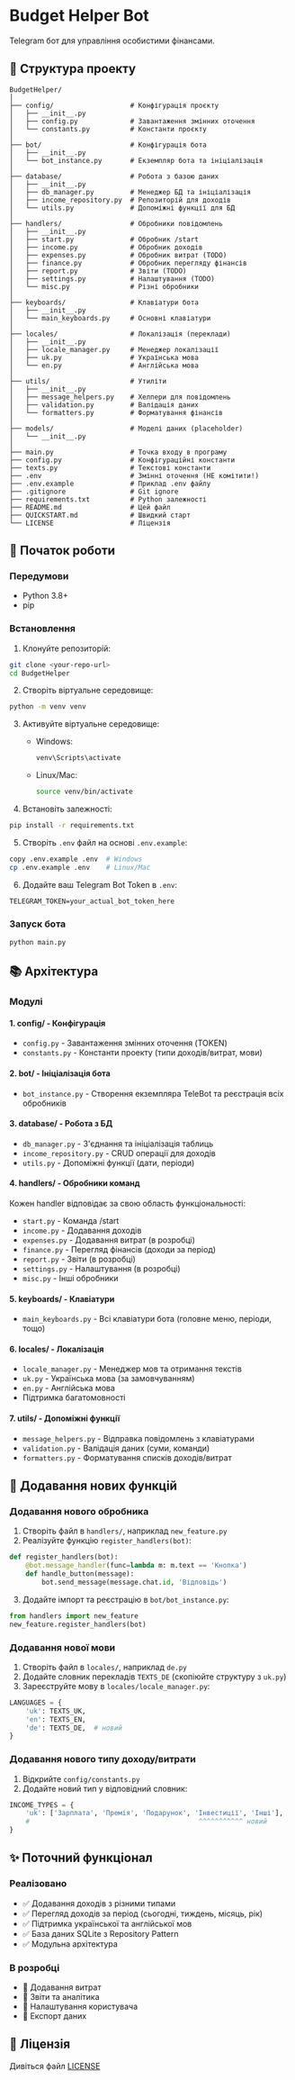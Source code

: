 # Budget Helper Bot

Telegram бот для управління особистими фінансами.

## 📁 Структура проекту

```
BudgetHelper/
│
├── config/                   # Конфігурація проєкту
│   ├── __init__.py
│   ├── config.py             # Завантаження змінних оточення
│   └── constants.py          # Константи проєкту
│
├── bot/                      # Конфігурація бота
│   ├── __init__.py
│   └── bot_instance.py       # Екземпляр бота та ініціалізація
│
├── database/                 # Робота з базою даних
│   ├── __init__.py
│   ├── db_manager.py         # Менеджер БД та ініціалізація
│   ├── income_repository.py  # Репозиторій для доходів
│   └── utils.py              # Допоміжні функції для БД
│
├── handlers/                 # Обробники повідомлень
│   ├── __init__.py
│   ├── start.py              # Обробник /start
│   ├── income.py             # Обробник доходів
│   ├── expenses.py           # Обробник витрат (TODO)
│   ├── finance.py            # Обробник перегляду фінансів
│   ├── report.py             # Звіти (TODO)
│   ├── settings.py           # Налаштування (TODO)
│   └── misc.py               # Різні обробники
│
├── keyboards/                # Клавіатури бота
│   ├── __init__.py
│   └── main_keyboards.py     # Основні клавіатури
│
├── locales/                  # Локалізація (переклади)
│   ├── __init__.py
│   ├── locale_manager.py     # Менеджер локалізації
│   ├── uk.py                 # Українська мова
│   └── en.py                 # Англійська мова
│
├── utils/                    # Утиліти
│   ├── __init__.py
│   ├── message_helpers.py    # Хелпери для повідомлень
│   ├── validation.py         # Валідація даних
│   └── formatters.py         # Форматування фінансів
│
├── models/                   # Моделі даних (placeholder)
│   └── __init__.py
│
├── main.py                   # Точка входу в програму
├── config.py                 # Конфігураційні константи
├── texts.py                  # Текстові константи
├── .env                      # Змінні оточення (НЕ комітити!)
├── .env.example              # Приклад .env файлу
├── .gitignore                # Git ignore
├── requirements.txt          # Python залежності
├── README.md                 # Цей файл
├── QUICKSTART.md             # Швидкий старт
└── LICENSE                   # Ліцензія

```

## 🚀 Початок роботи

### Передумови

- Python 3.8+
- pip

### Встановлення

1. Клонуйте репозиторій:

```bash
git clone <your-repo-url>
cd BudgetHelper
```

2. Створіть віртуальне середовище:

```bash
python -m venv venv
```

3. Активуйте віртуальне середовище:

   - Windows:
     ```bash
     venv\Scripts\activate
     ```
   - Linux/Mac:
     ```bash
     source venv/bin/activate
     ```
4. Встановіть залежності:

```bash
pip install -r requirements.txt
```

5. Створіть `.env` файл на основі `.env.example`:

```bash
copy .env.example .env  # Windows
cp .env.example .env    # Linux/Mac
```

6. Додайте ваш Telegram Bot Token в `.env`:

```
TELEGRAM_TOKEN=your_actual_bot_token_here
```

### Запуск бота

```bash
python main.py
```

## 📚 Архітектура

### Модулі

#### 1. **config/** - Конфігурація

- `config.py` - Завантаження змінних оточення (TOKEN)
- `constants.py` - Константи проекту (типи доходів/витрат, мови)

#### 2. **bot/** - Ініціалізація бота

- `bot_instance.py` - Створення екземпляра TeleBot та реєстрація всіх обробників

#### 3. **database/** - Робота з БД

- `db_manager.py` - З'єднання та ініціалізація таблиць
- `income_repository.py` - CRUD операції для доходів
- `utils.py` - Допоміжні функції (дати, періоди)

#### 4. **handlers/** - Обробники команд

Кожен handler відповідає за свою область функціональності:

- `start.py` - Команда /start
- `income.py` - Додавання доходів
- `expenses.py` - Додавання витрат (в розробці)
- `finance.py` - Перегляд фінансів (доходи за період)
- `report.py` - Звіти (в розробці)
- `settings.py` - Налаштування (в розробці)
- `misc.py` - Інші обробники

#### 5. **keyboards/** - Клавіатури

- `main_keyboards.py` - Всі клавіатури бота (головне меню, періоди, тощо)

#### 6. **locales/** - Локалізація

- `locale_manager.py` - Менеджер мов та отримання текстів
- `uk.py` - Українська мова (за замовчуванням)
- `en.py` - Англійська мова
- Підтримка багатомовності

#### 7. **utils/** - Допоміжні функції

- `message_helpers.py` - Відправка повідомлень з клавіатурами
- `validation.py` - Валідація даних (суми, команди)
- `formatters.py` - Форматування списків доходів/витрат

## 🔧 Додавання нових функцій

### Додавання нового обробника

1. Створіть файл в `handlers/`, наприклад `new_feature.py`
2. Реалізуйте функцію `register_handlers(bot)`:

```python
def register_handlers(bot):
    @bot.message_handler(func=lambda m: m.text == 'Кнопка')
    def handle_button(message):
        bot.send_message(message.chat.id, 'Відповідь')
```

3. Додайте імпорт та реєстрацію в `bot/bot_instance.py`:

```python
from handlers import new_feature
new_feature.register_handlers(bot)
```

### Додавання нової мови

1. Створіть файл в `locales/`, наприклад `de.py`
2. Додайте словник перекладів `TEXTS_DE` (скопіюйте структуру з `uk.py`)
3. Зареєструйте мову в `locales/locale_manager.py`:

```python
LANGUAGES = {
    'uk': TEXTS_UK,
    'en': TEXTS_EN,
    'de': TEXTS_DE,  # новий
}
```

### Додавання нового типу доходу/витрати

1. Відкрийте `config/constants.py`
2. Додайте новий тип у відповідний словник:

```python
INCOME_TYPES = {
    'uk': ['Зарплата', 'Премія', 'Подарунок', 'Інвестиції', 'Інші'],
    #                                          ^^^^^^^^^^^ новий
}
```

## ✨ Поточний функціонал

### Реалізовано

- ✅ Додавання доходів з різними типами
- ✅ Перегляд доходів за період (сьогодні, тиждень, місяць, рік)
- ✅ Підтримка української та англійської мов
- ✅ База даних SQLite з Repository Pattern
- ✅ Модульна архітектура

### В розробці

- 🚧 Додавання витрат
- 🚧 Звіти та аналітика
- 🚧 Налаштування користувача
- 🚧 Експорт даних

## 📄 Ліцензія

Дивіться файл [LICENSE](LICENSE)
